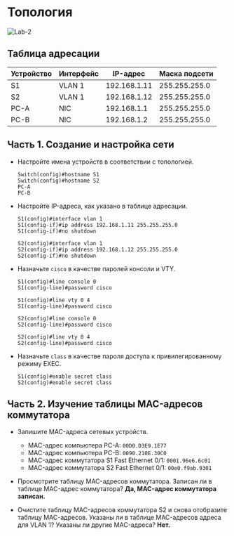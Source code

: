 # Топология

 ![Lab-2](Lab-2.png)

## Таблица адресации

| Устройство | Интерфейс | IP-адрес     | Маска подсети   |
|------------|-----------|--------------|-----------------|
| S1         | VLAN 1    | 192.168.1.11 | 255.255.255.0   |
| S2         | VLAN 1    | 192.168.1.12 | 255.255.255.0   |
| PC-A       | NIC       | 192.168.1.1  | 255.255.255.0   |
| PC-B       | NIC       | 192.168.1.2  | 255.255.255.0   |

## Часть 1. Создание и настройка сети

- Настройте имена устройств в соответствии с топологией.
    ```
    Switch(config)#hostname S1
    Switch(config)#hostname S2
    PC-A
    PC-B
    ```

- Настройте IP-адреса, как указано в таблице адресации.
    ```
    S1(config)#interface vlan 1
    S1(config-if)#ip address 192.168.1.11 255.255.255.0
    S1(config-if)#no shutdown

    S2(config)#interface vlan 1
    S2(config-if)#ip address 192.168.1.12 255.255.255.0
    S2(config-if)#no shutdown
    ```

- Назначьте `cisco` в качестве паролей консоли и VTY.
    ```
    S1(config)#line console 0
    S1(config-line)#password cisco

    S1(config)#line vty 0 4
    S1(config-line)#password cisco

    S2(config)#line console 0
    S2(config-line)#password cisco

    S2(config)#line vty 0 4
    S2(config-line)#password cisco
    ```

- Назначьте `class` в качестве пароля доступа к привилегированному режиму EXEC.
    ```
    S1(config)#enable secret class
    S2(config)#enable secret class
    ```

## Часть 2. Изучение таблицы MAC-адресов коммутатора

- Запишите MAC-адреса сетевых устройств.
    - MAC-адрес компьютера PC-A: `00D0.D3E9.1E77`
    - MAC-адрес компьютера PC-B: `0090.210E.30C0`
    - MAC-адрес коммутатора S1 Fast Ethernet 0/1: `0001.96e6.6c01`
    - MAC-адрес коммутатора S2 Fast Ethernet 0/1: `00e0.f9ab.9301`

- Просмотрите таблицу MAC-адресов коммутатора. Записан ли в таблице MAC-адрес коммутатора? **Да, MAC-адрес коммутатора записан.**

- Очистите таблицу MAC-адресов коммутатора S2 и снова отобразите таблицу MAC-адресов. Указаны ли в таблице MAC-адресов адреса для VLAN 1? Указаны ли другие MAC-адреса? **Нет.**




